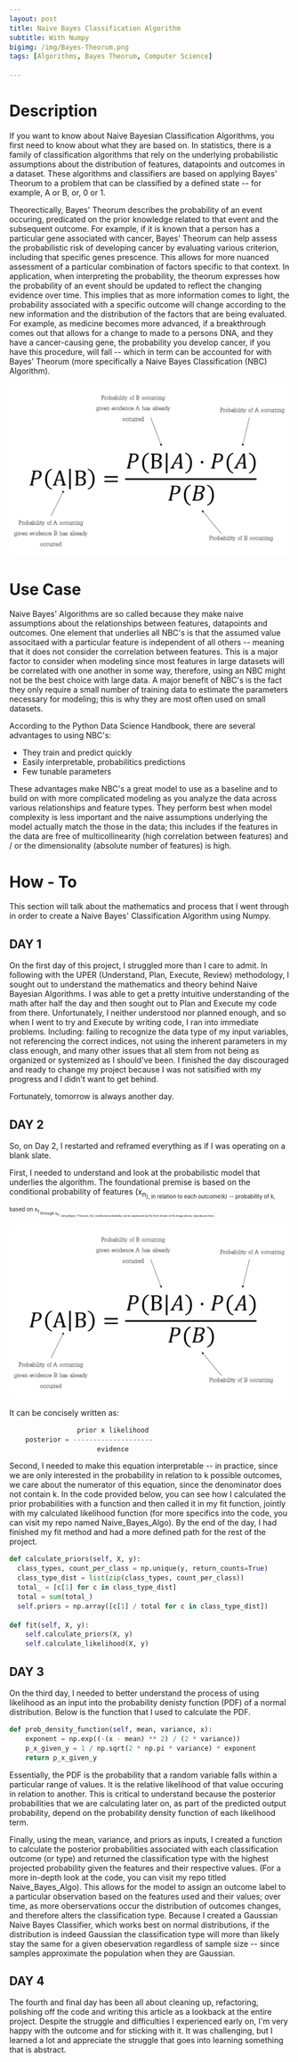 ```yaml
---
layout: post
title: Naive Bayes Classification Algorithm
subtitle: With Numpy
bigimg: /img/Bayes-Theorum.png
tags: [Algorithms, Bayes Theorum, Computer Science]

---
```

# Description
If you want to know about Naive Bayesian Classification Algorithms, you first need to know about what they are based on. In 
statistics, there is a family of classification algorithms that rely on the underlying probabilistic assumptions about the
distribution of features, datapoints and outcomes in a dataset. These algorithms and classifiers are based on applying Bayes' 
Theorum to a problem that can be classified by a defined state -- for example, A or B, or, 0 or 1.

Theorectically, Bayes' Theorum describes the probability of an event occuring, predicated on the prior knowledge related to 
that event and the subsequent outcome. For example, if it is known that a person has a particular gene associated with cancer, 
Bayes' Theorum can help assess the probabilistic risk of developing cancer by evaluating various criterion, including that 
specific genes prescence. This allows for more nuanced assessment of a particular combination of factors specific to that 
context. In application, when interpreting the probability, the theorum expresses how the probability of an event should be 
updated to reflect the changing evidence over time. This implies that as more information comes to light, the probability 
associated with a specific outcome will change according to the new information and the distribution of the factors that are 
being evaluated. For example, as medicine becomes more advanced, if a breakthrough comes out that allows for a change to made 
to a persons DNA, and they have a cancer-causing gene, the probability you develop cancer, if you have this procedure, will 
fall -- which in term can be accounted for with Bayes' Theorum (more specifically a Naive Bayes Classification (NBC) 
Algorithm).

<img src="/img/bayes-equation.png">


# Use Case
Naive Bayes' Algorithms are so called because they make naive assumptions about the relationships between features,
datapoints and outcomes. One element that underlies all NBC's is that the assumed value associtaed with a particular feature is 
independent of all others -- meaning that it does not consider the correlation between features. This is a major factor to 
consider when modeling since most features in large datasets will be correlated with one another in some way, therefore, using 
an NBC might not be the best choice with large data. A major benefit of NBC's is the fact they only require a small number of 
training data to estimate the parameters necessary for modeling; this is why they are most often used on small datasets.

According to the Python Data Science Handbook, there are several advantages to using NBC's:
- They train and predict quickly
- Easily interpretable, probabilitics predictions
- Few tunable parameters

These advantages make NBC's a great model to use as a baseline and to build on with more complicated modeling as you analyze 
the data across various relationships and feature types. They perform best when model complexity is less important and the 
naive assumptions underlying the model actually match the those in the data; this includes if the features in the data are free 
of multicollinearity (high correlation between features) and / or the dimensionality (absolute number of features) is high.


# How - To
This section will talk about the mathematics and process that I went through in order to create a Naive Bayes' Classification 
Algorithm using Numpy.

## DAY 1
On the first day of this project, I struggled more than I care to admit. In following with the UPER (Understand, Plan, Execute, 
Review) methodology, I sought out to understand the mathematics and theory behind Naive Bayesian Algorithms. I was able to get 
a pretty intuitive understanding of the math after half the day and then sought out to Plan and Execute my code from there. 
Unfortunately, I neither understood nor planned enough, and so when I went to try and Execute by writing code, I ran into 
immediate problems. Including: failing to recognize the data type of my input variables, not referencing the correct indices, 
not using the inherent parameters in my class enough, and many other issues that all stem from not being as organized or 
systemized as I should've been. I finished the day discouraged and ready to change my project because I was not satisified with 
my progress and I didn't want to get behind.

Fortunately, tomorrow is always another day.

## DAY 2
So, on Day 2, I restarted and reframed everything as if I was operating on a blank slate.

First, I needed to understand and look at the probabilistic model that underlies the algorithm. The foundational premise is 
based on the conditional probability of features (x<sub>n<sub>), in relation to each outcome(k) -- probability of k, based on 
x<sub>1<sub> through x<sub>n<sub>. Using Bayes' Theorum, the conditional probability can be expressed by the form shown in the 
image above, reproduced here.

<img src="/img/bayes-equation.png">

It can be concisely written as:

```python
                 prior x likelihood
    posterior = --------------------
                      evidence
```

Second, I needed to make this equation interpretable -- in practice, since we are only interested in the probability in 
relation to k possible outcomes, we care about the numerator of this equation, since the denominator does not contain k. In the 
code provided below, you can see how I calculated the prior probabilities with a function and then called it in my fit 
function, jointly with my calculated likelihood function (for more specifics into the code, you can visit my repo named 
Naive_Bayes_Algo). By the end of the day, I had finished my fit method and had a more defined path for the rest of the project.

```python
def calculate_priors(self, X, y):
  class_types, count_per_class = np.unique(y, return_counts=True)
  class_type_dist = list(zip(class_types, count_per_class))
  total_ = [c[1] for c in class_type_dist]
  total = sum(total_)
  self.priors = np.array([c[1] / total for c in class_type_dist])

def fit(self, X, y):
    self.calculate_priors(X, y)
    self.calculate_likelihood(X, y)
```

## DAY 3
On the third day, I needed to better understand the process of using likelihood as an input into the probability denisty 
function (PDF) of a normal distribution. Below is the function that I used to calculate the PDF.

```python
def prob_density_function(self, mean, variance, x):
    exponent = np.exp((-(x - mean) ** 2) / (2 * variance))
    p_x_given_y = 1 / np.sqrt(2 * np.pi * variance) * exponent
    return p_x_given_y

```

Essentially, the PDF is the probability that a random variable falls within a particular range of values. It is the relative 
likelihood of that value occuring in relation to another. This is critical to understand because the posterior probabilities 
that we are calculating later on, as part of the predicted output probability, depend on the probability density function of 
each likelihood term.

Finally, using the mean, variance, and priors as inputs, I created a function to calculate the posterior probabilities 
associated with each classification outcome (or type) and returned the classification type with the highest projected 
probability given the features and their respective values. (For a more in-depth look at the code, you can visit my repo titled
Naive_Bayes_Algo). This allows for the model to assign an outcome label to a particular observation based on the features used 
and their values; over time, as more oberservations occur the distribution of outcomes changes, and therefore alters the 
classification type. Because I created a Gaussian Naive Bayes Classifier, which works best on normal distributions, if the 
distribution is indeed Gaussian the classification type will more than likely stay the same for a given obeservation regardless 
of sample size -- since samples approximate the population when they are Gaussian.

## DAY 4
The fourth and final day has been all about cleaning up, refactoring, polishing off the code and writing this article as a 
lookback at the entire project. Despite the struggle and difficulties I experienced early on, I'm very happy with the outcome 
and for sticking with it. It was challenging, but I learned a lot and appreciate the struggle that goes into learning 
something that is abstract.

